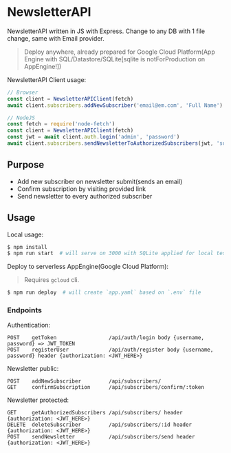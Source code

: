 # NewsletterAPI
NewsletterAPI written in JS with Express. Change to any DB with 1 file change, same with Email provider.

> Deploy anywhere, already prepared for Google Cloud Platform(App Engine with SQL/Datastore/SQLite[sqlite is notForProduction on AppEngine!])

NewsletterAPI Client usage:
```javascript copy
// Browser
const client = NewsletterAPIClient(fetch)
await client.subscribers.addNewSubscriber('email@em.com', 'Full Name') // will send confirmation email

// NodeJS
const fetch = require('node-fetch')
const client = NewsletterAPIClient(fetch)
const jwt = await client.auth.login('admin', 'password')
await client.subscribers.sendNewsletterToAuthorizedSubscribers(jwt, 'subject', '1st newletter message 🎉🎂')
```

## Purpose
- Add new subscriber on newsletter submit(sends an email)
- Confirm subscription by visiting provided link
- Send newsletter to every authorized subscriber

## Usage
Local usage:
```bash copy
$ npm install
$ npm run start  # will serve on 3000 with SQLite applied for local testing
```

Deploy to serverless AppEngine(Google Cloud Platform):
> Requires `gcloud` cli.
```bash copy
$ npm run deploy  # will create `app.yaml` based on `.env` file
```

### Endpoints

Authentication:
```
POST    getToken                 /api/auth/login body {username, password} => JWT_TOKEN
POST    registerUser             /api/auth/register body {username, password} header {authorization: <JWT_HERE>}
```

Newsletter public:
```
POST    addNewSubscriber         /api/subscribers/
GET     confirmSubscription      /api/subscribers/confirm/:token
```

Newsletter protected:
```
GET     getAuthorizedSubscribers /api/subscribers/ header {authorization: <JWT_HERE>}
DELETE  deleteSubscriber         /api/subscribers/:id header {authorization: <JWT_HERE>}
POST    sendNewsletter           /api/subscribers/send header {authorization: <JWT_HERE>}
```
